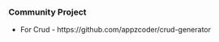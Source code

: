 <h3>Community Project</h3>
<ul>
    <li>For Crud - https://github.com/appzcoder/crud-generator</li>
</ul>